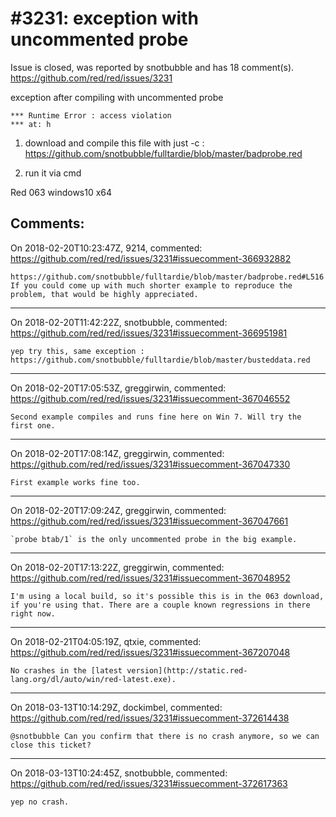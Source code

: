 
#3231: exception with uncommented probe
================================================================================
Issue is closed, was reported by snotbubble and has 18 comment(s).
<https://github.com/red/red/issues/3231>

exception after compiling with uncommented probe
```
*** Runtime Error : access violation
*** at: h
```

1. download and compile this file with just -c :
 https://github.com/snotbubble/fulltardie/blob/master/badprobe.red

2. run it via cmd

Red 063 windows10 x64



Comments:
--------------------------------------------------------------------------------

On 2018-02-20T10:23:47Z, 9214, commented:
<https://github.com/red/red/issues/3231#issuecomment-366932882>

    https://github.com/snotbubble/fulltardie/blob/master/badprobe.red#L516
    If you could come up with much shorter example to reproduce the problem, that would be highly appreciated.

--------------------------------------------------------------------------------

On 2018-02-20T11:42:22Z, snotbubble, commented:
<https://github.com/red/red/issues/3231#issuecomment-366951981>

    yep try this, same exception :
    https://github.com/snotbubble/fulltardie/blob/master/busteddata.red

--------------------------------------------------------------------------------

On 2018-02-20T17:05:53Z, greggirwin, commented:
<https://github.com/red/red/issues/3231#issuecomment-367046552>

    Second example compiles and runs fine here on Win 7. Will try the first one.

--------------------------------------------------------------------------------

On 2018-02-20T17:08:14Z, greggirwin, commented:
<https://github.com/red/red/issues/3231#issuecomment-367047330>

    First example works fine too.

--------------------------------------------------------------------------------

On 2018-02-20T17:09:24Z, greggirwin, commented:
<https://github.com/red/red/issues/3231#issuecomment-367047661>

    `probe btab/1` is the only uncommented probe in the big example.

--------------------------------------------------------------------------------

On 2018-02-20T17:13:22Z, greggirwin, commented:
<https://github.com/red/red/issues/3231#issuecomment-367048952>

    I'm using a local build, so it's possible this is in the 063 download, if you're using that. There are a couple known regressions in there right now.

--------------------------------------------------------------------------------

On 2018-02-21T04:05:19Z, qtxie, commented:
<https://github.com/red/red/issues/3231#issuecomment-367207048>

    No crashes in the [latest version](http://static.red-lang.org/dl/auto/win/red-latest.exe).

--------------------------------------------------------------------------------

On 2018-03-13T10:14:29Z, dockimbel, commented:
<https://github.com/red/red/issues/3231#issuecomment-372614438>

    @snotbubble Can you confirm that there is no crash anymore, so we can close this ticket?

--------------------------------------------------------------------------------

On 2018-03-13T10:24:45Z, snotbubble, commented:
<https://github.com/red/red/issues/3231#issuecomment-372617363>

    yep no crash.

